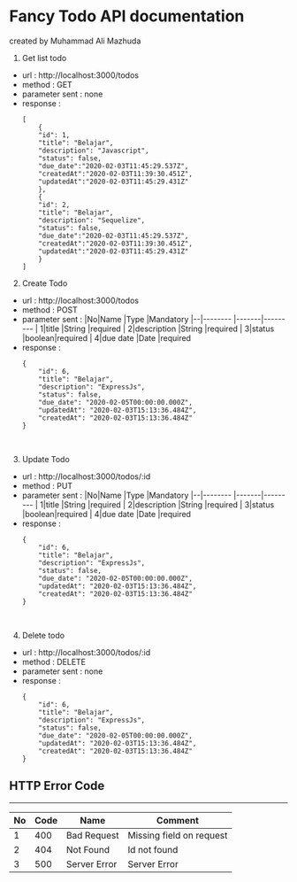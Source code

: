 # Fancy Todo API documentation
created by Muhammad Ali Mazhuda
<br>

1. Get list todo
* url : http://localhost:3000/todos
* method : GET
* parameter sent : none
* response : 
    ```
    [
        { 
        "id": 1,
        "title": "Belajar",
        "description": "Javascript",
        "status": false,
        "due_date":"2020-02-03T11:45:29.537Z",
        "createdAt":"2020-02-03T11:39:30.451Z",
        "updatedAt":"2020-02-03T11:45:29.431Z"
        },
        { 
        "id": 2,
        "title": "Belajar",
        "description": "Sequelize",
        "status": false,
        "due_date":"2020-02-03T11:45:29.537Z",
        "createdAt":"2020-02-03T11:39:30.451Z",
        "updatedAt":"2020-02-03T11:45:29.431Z"
        }
    ]
    ```

2. Create Todo
* url : http://localhost:3000/todos
* method : POST
* parameter sent : 
    |No|Name        |Type   |Mandatory
    |--|--------    |-------|---------
    | 1|title       |String |required
    | 2|description |String |required
    | 3|status      |boolean|required
    | 4|due date    |Date   |required
* response : 
    ```
    {
        "id": 6,
        "title": "Belajar",
        "description": "ExpressJs",
        "status": false,
        "due_date": "2020-02-05T00:00:00.000Z",
        "updatedAt": "2020-02-03T15:13:36.484Z",
        "createdAt": "2020-02-03T15:13:36.484Z"
    }
    ```
<br>

3. Update Todo
* url : http://localhost:3000/todos/:id
* method : PUT
* parameter sent : 
    |No|Name        |Type   |Mandatory
    |--|--------    |-------|---------
    | 1|title       |String |required
    | 2|description |String |required
    | 3|status      |boolean|required
    | 4|due date    |Date   |required
* response : 
    ```
    {
        "id": 6,
        "title": "Belajar",
        "description": "ExpressJs",
        "status": false,
        "due_date": "2020-02-05T00:00:00.000Z",
        "updatedAt": "2020-02-03T15:13:36.484Z",
        "createdAt": "2020-02-03T15:13:36.484Z"
    }
    ```
<br>

4. Delete todo
* url : http://localhost:3000/todos/:id
* method : DELETE
* parameter sent : none
* response : 
    ```
    {
        "id": 6,
        "title": "Belajar",
        "description": "ExpressJs",
        "status": false,
        "due_date": "2020-02-05T00:00:00.000Z",
        "updatedAt": "2020-02-03T15:13:36.484Z",
        "createdAt": "2020-02-03T15:13:36.484Z"
    }
    ```


## HTTP Error Code
---

|No|Code    |Name           |Comment
|--|--------|-------        |---------
| 1|400     |Bad Request    |Missing field on request
| 2|404     |Not Found      |Id not found
| 3|500     |Server Error   |Server Error
